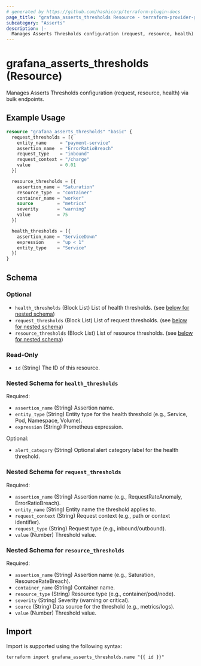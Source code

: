 ```yaml
---
# generated by https://github.com/hashicorp/terraform-plugin-docs
page_title: "grafana_asserts_thresholds Resource - terraform-provider-grafana"
subcategory: "Asserts"
description: |-
  Manages Asserts Thresholds configuration (request, resource, health) via bulk endpoints.
---
```


# grafana_asserts_thresholds (Resource)

Manages Asserts Thresholds configuration (request, resource, health) via bulk endpoints.

## Example Usage

```terraform
resource "grafana_asserts_thresholds" "basic" {
  request_thresholds = [{
    entity_name     = "payment-service"
    assertion_name  = "ErrorRatioBreach"
    request_type    = "inbound"
    request_context = "/charge"
    value           = 0.01
  }]

  resource_thresholds = [{
    assertion_name = "Saturation"
    resource_type  = "container"
    container_name = "worker"
    source         = "metrics"
    severity       = "warning"
    value          = 75
  }]

  health_thresholds = [{
    assertion_name = "ServiceDown"
    expression     = "up < 1"
    entity_type    = "Service"
  }]
}
```

<!-- schema generated by tfplugindocs -->
## Schema

### Optional

- `health_thresholds` (Block List) List of health thresholds. (see [below for nested schema](#nestedblock--health_thresholds))
- `request_thresholds` (Block List) List of request thresholds. (see [below for nested schema](#nestedblock--request_thresholds))
- `resource_thresholds` (Block List) List of resource thresholds. (see [below for nested schema](#nestedblock--resource_thresholds))

### Read-Only

- `id` (String) The ID of this resource.

<a id="nestedblock--health_thresholds"></a>
### Nested Schema for `health_thresholds`

Required:

- `assertion_name` (String) Assertion name.
- `entity_type` (String) Entity type for the health threshold (e.g., Service, Pod, Namespace, Volume).
- `expression` (String) Prometheus expression.

Optional:

- `alert_category` (String) Optional alert category label for the health threshold.


<a id="nestedblock--request_thresholds"></a>
### Nested Schema for `request_thresholds`

Required:

- `assertion_name` (String) Assertion name (e.g., RequestRateAnomaly, ErrorRatioBreach).
- `entity_name` (String) Entity name the threshold applies to.
- `request_context` (String) Request context (e.g., path or context identifier).
- `request_type` (String) Request type (e.g., inbound/outbound).
- `value` (Number) Threshold value.


<a id="nestedblock--resource_thresholds"></a>
### Nested Schema for `resource_thresholds`

Required:

- `assertion_name` (String) Assertion name (e.g., Saturation, ResourceRateBreach).
- `container_name` (String) Container name.
- `resource_type` (String) Resource type (e.g., container/pod/node).
- `severity` (String) Severity (warning or critical).
- `source` (String) Data source for the threshold (e.g., metrics/logs).
- `value` (Number) Threshold value.

## Import

Import is supported using the following syntax:

```shell
terraform import grafana_asserts_thresholds.name "{{ id }}"
```

